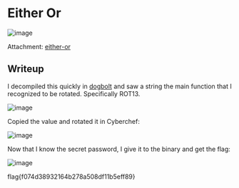 # Either Or
![image](https://github.com/user-attachments/assets/bdc998cf-a53e-443a-beab-99366b66fb82)

Attachment: [either-or](https://github.com/LazyTitan33/CTF-Writeups/raw/refs/heads/main/SnykCon2025/attachments/either-or)

## Writeup

I decompiled this quickly in [dogbolt](https://dogbolt.org/) and saw a string the main function that I recognized to be rotated. Specifically ROT13. 

![image](https://github.com/user-attachments/assets/af444656-be6d-4053-aa0a-3e65e46e7ac3)

Copied the value and rotated it in Cyberchef:  

![image](https://github.com/user-attachments/assets/72609ff9-86ef-4a53-afc3-c77ac8bb3713)

Now that I know the secret password, I give it to the binary and get the flag:  

![image](https://github.com/user-attachments/assets/500c007f-183a-438b-bb1f-36d8cef4c30a)

flag{f074d38932164b278a508df11b5eff89}
